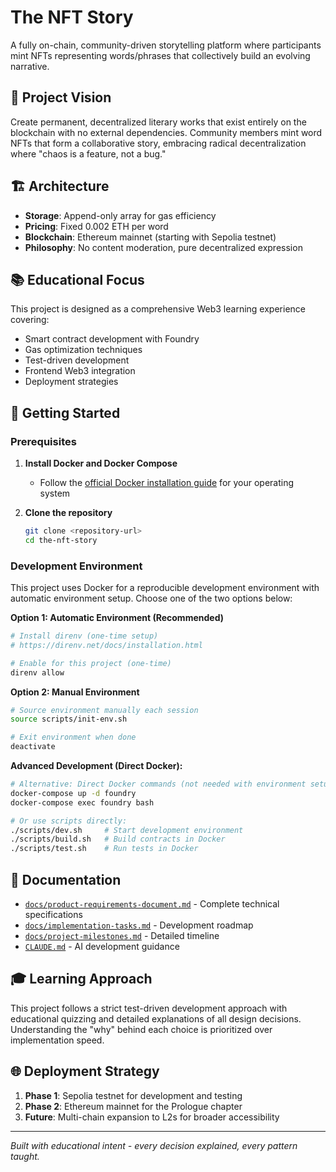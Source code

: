 # The NFT Story

A fully on-chain, community-driven storytelling platform where participants mint NFTs representing words/phrases that collectively build an evolving narrative.

## 🎯 Project Vision

Create permanent, decentralized literary works that exist entirely on the blockchain with no external dependencies. Community members mint word NFTs that form a collaborative story, embracing radical decentralization where "chaos is a feature, not a bug."

## 🏗️ Architecture

- **Storage**: Append-only array for gas efficiency
- **Pricing**: Fixed 0.002 ETH per word
- **Blockchain**: Ethereum mainnet (starting with Sepolia testnet)
- **Philosophy**: No content moderation, pure decentralized expression

## 📚 Educational Focus

This project is designed as a comprehensive Web3 learning experience covering:
- Smart contract development with Foundry
- Gas optimization techniques
- Test-driven development
- Frontend Web3 integration
- Deployment strategies

## 🚀 Getting Started

### Prerequisites

1. **Install Docker and Docker Compose**
   - Follow the [official Docker installation guide](https://docs.docker.com/engine/install/) for your operating system

2. **Clone the repository**
   ```bash
   git clone <repository-url>
   cd the-nft-story
   ```

### Development Environment

This project uses Docker for a reproducible development environment with automatic environment setup. Choose one of the two options below:

**Option 1: Automatic Environment (Recommended)**
```bash
# Install direnv (one-time setup)
# https://direnv.net/docs/installation.html

# Enable for this project (one-time)
direnv allow
```

**Option 2: Manual Environment**
```bash
# Source environment manually each session
source scripts/init-env.sh

# Exit environment when done
deactivate
```

**Advanced Development (Direct Docker):**
```bash
# Alternative: Direct Docker commands (not needed with environment setup above)
docker-compose up -d foundry
docker-compose exec foundry bash

# Or use scripts directly:
./scripts/dev.sh     # Start development environment
./scripts/build.sh   # Build contracts in Docker
./scripts/test.sh    # Run tests in Docker
```

## 📖 Documentation

- [`docs/product-requirements-document.md`](docs/product-requirements-document.md) - Complete technical specifications
- [`docs/implementation-tasks.md`](docs/implementation-tasks.md) - Development roadmap
- [`docs/project-milestones.md`](docs/project-milestones.md) - Detailed timeline
- [`CLAUDE.md`](CLAUDE.md) - AI development guidance

## 🎓 Learning Approach

This project follows a strict test-driven development approach with educational quizzing and detailed explanations of all design decisions. Understanding the "why" behind each choice is prioritized over implementation speed.

## 🌐 Deployment Strategy

1. **Phase 1**: Sepolia testnet for development and testing
2. **Phase 2**: Ethereum mainnet for the Prologue chapter
3. **Future**: Multi-chain expansion to L2s for broader accessibility

---

*Built with educational intent - every decision explained, every pattern taught.*